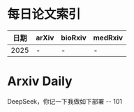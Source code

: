 # 每日论文索引

| 日期 | arXiv | bioRxiv | medRxiv |
|------|-------|---------|---------|
| 2025 | - | - | - |


















# Arxiv Daily


DeepSeek，你记一下我做如下部署 -- 101
